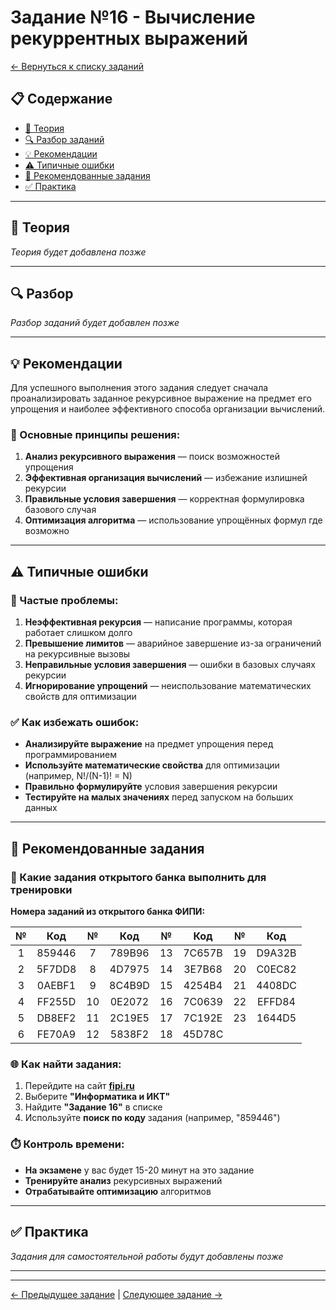# Задание №16 - Вычисление рекуррентных выражений

[← Вернуться к списку заданий](../README.md)

## 📋 Содержание
- [📖 Теория](#теория)
- [🔍 Разбор заданий](#разбор)
- [💡 Рекомендации](#рекомендации)
- [⚠️ Типичные ошибки](#типичные-ошибки)
- [📝 Рекомендованные задания](#рекомендованные-задания)
- [✅ Практика](#практика)

---

## 📖 Теория

*Теория будет добавлена позже*

---

## 🔍 Разбор

*Разбор заданий будет добавлен позже*

---

## 💡 Рекомендации

Для успешного выполнения этого задания следует сначала проанализировать заданное рекурсивное выражение на предмет его упрощения и наиболее эффективного способа организации вычислений.

### 🔧 Основные принципы решения:

1. **Анализ рекурсивного выражения** — поиск возможностей упрощения
2. **Эффективная организация вычислений** — избежание излишней рекурсии
3. **Правильные условия завершения** — корректная формулировка базового случая
4. **Оптимизация алгоритма** — использование упрощённых формул где возможно

---

## ⚠️ Типичные ошибки

### 🚫 Частые проблемы:

1. **Неэффективная рекурсия** — написание программы, которая работает слишком долго
2. **Превышение лимитов** — аварийное завершение из-за ограничений на рекурсивные вызовы
3. **Неправильные условия завершения** — ошибки в базовых случаях рекурсии
4. **Игнорирование упрощений** — неиспользование математических свойств для оптимизации

### ✅ Как избежать ошибок:

- **Анализируйте выражение** на предмет упрощения перед программированием
- **Используйте математические свойства** для оптимизации (например, N!/(N-1)! = N)
- **Правильно формулируйте** условия завершения рекурсии
- **Тестируйте на малых значениях** перед запуском на больших данных

---

## 📝 Рекомендованные задания

### 🔗 Какие задания открытого банка выполнить для тренировки

**Номера заданий из открытого банка ФИПИ:**

| № | Код | № | Код | № | Код | № | Код |
|:-:|:-:|:-:|:-:|:-:|:-:|:-:|:-:|
| 1 | 859446 | 7 | 789B96 | 13 | 7C657B | 19 | D9A32B |
| 2 | 5F7DD8 | 8 | 4D7975 | 14 | 3E7B68 | 20 | C0EC82 |
| 3 | 0AEBF1 | 9 | 8C4B9D | 15 | 4254B4 | 21 | 4408DC |
| 4 | FF255D | 10 | 0E2072 | 16 | 7C0639 | 22 | EFFD84 |
| 5 | DB8EF2 | 11 | 2C19E5 | 17 | 7C192E | 23 | 1644D5 |
| 6 | FE70A9 | 12 | 5838F2 | 18 | 45D78C |    |        |

### 🌐 Как найти задания:

1. Перейдите на сайт **[fipi.ru](https://fipi.ru/ege/otkrytyy-bank-zadaniy-ege)**
2. Выберите **"Информатика и ИКТ"**
3. Найдите **"Задание 16"** в списке
4. Используйте **поиск по коду** задания (например, "859446")

### ⏱️ Контроль времени:

- **На экзамене** у вас будет 15-20 минут на это задание
- **Тренируйте анализ** рекурсивных выражений
- **Отрабатывайте оптимизацию** алгоритмов

---

## ✅ Практика

*Задания для самостоятельной работы будут добавлены позже*

---

---

[← Предыдущее задание](task-15.md) | [Следующее задание →](task-17.md)
